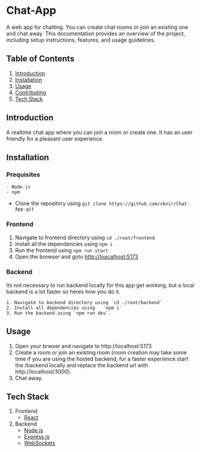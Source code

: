 # Chat-App
A web app for chatting. You can create chat rooms or join an existing one and chat away.
This documentation provides an overview of the project, including setup instructions, features, and usage guidelines.

## Table of Contents
1. [Introduction](#introduction)
2. [Installation](#installation)
3. [Usage](#usage)
4. [Contributing](#contributing)
5. [Tech Stack](#tech-stack)

## Introduction
A realtime chat app where you can join a room or create one. It has an user friendly for a pleasant user experience.

## Installation

  ### Prequisites
    - Node.js 
    - npm

  - Clone the repository using   `git clone https://github.com/vknir/Chat-App.git`
  
  ### Frontend
  1. Navigate to frontend directory using `cd ./root/frontend`
  2. Install all the dependencies using   `npm i`
  3. Run the frontend using   `npm run start`
  4. Open the browser and goto [http://loacalhost:5173](http://localhost:5173) 

  ### Backend
  Its not necessary to run backend locally for this app get working, but a local backend is a lot faster so heres how you do it.
    
    1. Navigate to backend directory using `cd ./root/backend`
    2. Install all dependencies using   `npm i`
    3. Run the backend using `npm run dev`.

## Usage
1. Open your brwser and navigate to http://localhost:5173
2. Create a room or join an existing room (room creation may take some time if you are using the hosted backend, for a faster experience start the /backend locally and replace the backend url with http://localhost/3000).
3. Chat away.

 
## Tech Stack
1. Frontend
   - [React](https://react.dev/)
2. Backend
   - [Node.js](https://nodejs.org/en)
   - [Express.js](https://expressjs.com/)
   - [WebSockets](https://www.npmjs.com/package/ws)
   
